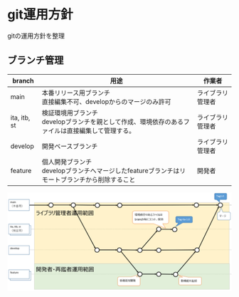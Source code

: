 # git運用方針
gitの運用方針を整理

## ブランチ管理

| branch | 用途 | 作業者 |
| ---- | ---- | ---- |
| main | 本番リリース用ブランチ<br>直接編集不可、developからのマージのみ許可 | ライブラリ管理者 |
| ita, itb, st | 検証環境用ブランチ<br>developブランチを親として作成、環境依存のあるファイルは直接編集して管理する。 | ライブラリ管理者 |
| develop | 開発ベースブランチ | ライブラリ管理者 |
| feature | 個人開発ブランチ<br>developブランチへマージしたfeatureブランチはリモートブランチから削除すること | 開発者 |


![gitflow](gitflow.png)

